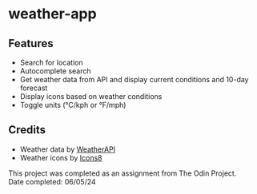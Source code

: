 # weather-app

## Features

- Search for location
- Autocomplete search
- Get weather data from API and display current conditions and 10-day forecast
- Display icons based on weather conditions
- Toggle units (&deg;C/kph or &deg;F/mph)

## Credits

- Weather data by [WeatherAPI](https://www.weatherapi.com)
- Weather icons by [Icons8](https://icons8.com)

This project was completed as an assignment from The Odin Project.  
Date completed: 06/05/24

